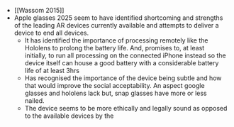 - [[Wassom 2015]]
- Apple glasses 2025 seem to have identified shortcoming and strengths of the leading AR devices currently available and attempts to deliver a device to end all devices.
	- It has identified the importance of processing remotely like the Hololens to prolong the battery life. And, promises to, at least initially, to run all processing on the connected iPhone instead so the device itself can house a good battery with a considerable battery life of at least 3hrs
	- Has recognised the importance of the device being subtle and how that would improve the social acceptability. An aspect google glasses and hololens lack but, snap glasses have more or less nailed.
	- The device seems to be more ethically and legally sound as opposed to the available devices by the